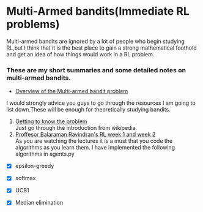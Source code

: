 # Multi-Armed bandits(Immediate RL problems)
Multi-armed bandits are ignored by a lot of people who begin studying RL,but I think that it is the best place to gain a strong mathematical foothold and get an idea of how things would work in a RL problem.

### These are my short summaries and some detailed notes on multi-armed bandits.
* [Overview of the Multi-armed bandit problem](https://hackmd.io/CZQq2azUTMCjt2FF_TQNfQ?view)

I would strongly advice you guys to go through the resources I am going to list down.These will be enough for theoretically studying bandits.
1. [Getting to know the problem](https://en.wikipedia.org/wiki/Multi-armed_bandit)  
Just go through the introduction from wikipedia.
2. [Proffesor Balaraman Ravindran's RL week 1 and week 2](https://nptel.ac.in/courses/106106143/)  
As you are watching the lectures it is a must that you code the algorithms as you learn them.
I have implemented the following algorithms in agents.py
- [X] epsilon-greedy
- [x] softmax
- [x] UCB1
- [x] Median elimination

